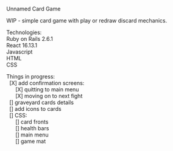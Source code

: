Unnamed Card Game

WIP - simple card game with play or redraw discard mechanics.

Technologies:  
Ruby on Rails 2.6.1  
React 16.13.1  
Javascript  
HTML  
CSS  

Things in progress:  
&nbsp;&nbsp;[X] add confirmation screens:  
&nbsp;&nbsp;&nbsp;&nbsp;&nbsp;&nbsp;[X] quitting to main menu   
&nbsp;&nbsp;&nbsp;&nbsp;&nbsp;&nbsp;[X] moving on to next fight  
&nbsp;&nbsp;[] graveyard cards details  
&nbsp;&nbsp;[] add icons to cards  
&nbsp;&nbsp;[] CSS:  
&nbsp;&nbsp;&nbsp;&nbsp;&nbsp;&nbsp;[] card fronts   
&nbsp;&nbsp;&nbsp;&nbsp;&nbsp;&nbsp;[] health bars  
&nbsp;&nbsp;&nbsp;&nbsp;&nbsp;&nbsp;[] main menu  
&nbsp;&nbsp;&nbsp;&nbsp;&nbsp;&nbsp;[] game mat
